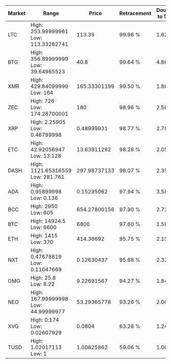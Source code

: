 | Market | Range | Price| Retracement | Doubles to 50% |
| --- | --- | --- | --- | --- |
| LTC | High: 253.99999961<br />Low: 113.33282741 | 113.39 | 99.96 % | 1.62 |
| BTG | High: 356.89999999<br />Low: 39.64965523 | 40.8 | 99.64 % | 4.86 |
| XMR | High: 429.84099999<br />Low: 164 | 165.33301199 | 99.50 % | 1.80 |
| ZEC | High: 726<br />Low: 174.28700001 | 180 | 98.96 % | 2.50 |
| XRP | High: 2.25905<br />Low: 0.46799998 | 0.48999931 | 98.77 % | 2.78 |
| ETC | High: 42.92056947<br />Low: 13.128 | 13.63911282 | 98.28 % | 2.05 |
| DASH | High: 1121.65316559<br />Low: 281.761 | 297.98737133 | 98.07 % | 2.35 |
| ADA | High: 0.95899998<br />Low: 0.136 | 0.15295062 | 97.94 % | 3.58 |
| BCC | High: 2950<br />Low: 605 | 654.27800156 | 97.90 % | 2.72 |
| BTC | High: 14924.5<br />Low: 6600 | 6800 | 97.60 % | 1.58 |
| ETH | High: 1415<br />Low: 370 | 414.36692 | 95.75 % | 2.15 |
| NXT | High: 0.47678819<br />Low: 0.11047669 | 0.12630437 | 95.68 % | 2.32 |
| OMG | High: 25.8<br />Low: 8.22 | 9.22691567 | 94.27 % | 1.84 |
| NEO | High: 167.99999998<br />Low: 44.99999977 | 53.29365778 | 93.26 % | 2.00 |
| XVG | High: 0.174<br />Low: 0.02607929 | 0.0804 | 63.28 % | 1.24 |
| TUSD | High: 1.02017113<br />Low: 1 | 1.00825862 | 59.06 % | 1.00 |
